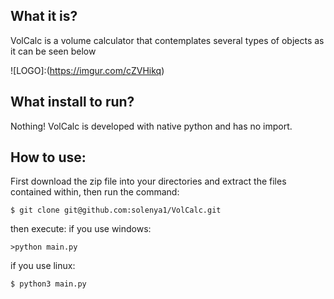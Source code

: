 
## What it is?

VolCalc is a volume calculator that contemplates several types of objects as it can be seen below

![LOGO]:(https://imgur.com/cZVHikq)

## What install to run?
Nothing! VolCalc is developed with native python and has no import.

## How to use: 

First download the zip file into your directories and extract the files contained within, then run the command:
```
$ git clone git@github.com:solenya1/VolCalc.git
```
then execute: 
if you use windows:
```
>python main.py
```
if you use linux:
```
$ python3 main.py
```


